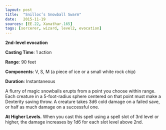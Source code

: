 ```yaml
---
layout: post
title:  "Snilloc’s Snowball Swarm"
date:   2015-11-19
sources: [EE.22, Xanathar.165]
tags: [sorcerer, wizard, level2, evocation]
---
```


**2nd-level evocation**

**Casting Time**: 1 action

**Range**: 90 feet

**Components**: V, S, M (a piece of ice or a small white rock chip)

**Duration**: Instantaneous

A flurry of magic snowballs erupts from a point you choose within range. Each creature in a 5-foot-radius sphere centered on that point must make a Dexterity saving throw. A creature takes 3d6 cold damage on a failed save, or half as much damage on a successful one.

**At Higher Levels.** When you cast this spell using a spell slot of 3rd level or higher, the damage increases by 1d6 for each slot level above 2nd.
